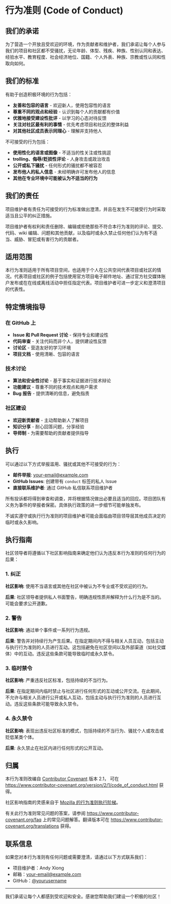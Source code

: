 # 行为准则 (Code of Conduct)

## 我们的承诺

为了营造一个开放且受欢迎的环境，作为贡献者和维护者，我们承诺让每个人参与我们的项目和社区都不受骚扰，无论年龄、体型、残疾、种族、性别认同和表达、经验水平、教育程度、社会经济地位、国籍、个人外表、种族、宗教或性认同和性取向如何。

## 我们的标准

有助于创造积极环境的行为包括：

* **友善和包容的语言** - 欢迎新人，使用包容性的语言
* **尊重不同的观点和经验** - 认识到每个人的贡献都有价值
* **优雅地接受建设性批评** - 以学习的心态对待反馈
* **关注对社区最有利的事情** - 优先考虑项目和社区的整体利益
* **对其他社区成员表示同理心** - 理解并支持他人

不可接受的行为包括：

* **使用性化的语言或图像** - 不适当的性关注或性挑逗
* **trolling、侮辱/贬损性评论** - 人身攻击或政治攻击
* **公开或私下骚扰** - 任何形式的骚扰都不被容忍
* **发布他人的私人信息** - 未经明确许可发布他人的信息
* **其他在专业环境中可能被认为不适当的行为**

## 我们的责任

项目维护者有责任为可接受的行为标准做出澄清，并且在发生不可接受行为时采取适当且公平的纠正措施。

项目维护者有权利和责任删除、编辑或拒绝那些不符合本行为准则的评论、提交、代码、wiki 编辑、问题和其他贡献，以及临时或永久禁止任何他们认为有不适当、威胁、冒犯或有害行为的贡献者。

## 适用范围

本行为准则适用于所有项目空间，也适用于个人在公共空间代表项目或社区的情况。代表项目或社区的例子包括使用官方项目电子邮件地址、通过官方社交媒体账户发布或在在线或离线活动中担任指定代表。项目维护者可进一步定义和澄清项目的代表性。

## 特定情境指导

### 在 GitHub 上

* **Issue 和 Pull Request 讨论** - 保持专业和建设性
* **代码审查** - 关注代码而非个人，提供建设性反馈
* **讨论区** - 营造友好的学习环境
* **项目文档** - 使用清晰、包容的语言

### 技术讨论

* **算法和安全性讨论** - 基于事实和证据进行技术辩论
* **功能建议** - 尊重不同的技术观点和用户需求
* **Bug 报告** - 提供清晰的信息，避免指责

### 社区建设

* **欢迎新贡献者** - 主动帮助新人了解项目
* **知识分享** - 耐心回答问题，分享经验
* **导师制** - 为需要帮助的贡献者提供指导

## 执行

可以通过以下方式举报滥用、骚扰或其他不可接受的行为：

* **邮件举报**: your-email@example.com
* **GitHub Issues**: 创建带有 `conduct` 标签的私人 Issue
* **直接联系维护者**: 通过 GitHub 私信联系项目维护者

所有投诉都将得到审查和调查，并将根据情况做出必要且适当的回应。项目团队有义务为事件的举报者保密。具体执行政策的进一步细节可能单独发布。

不诚实遵守或执行行为准则的项目维护者可能会面临由项目领导层其他成员决定的临时或永久影响。

## 执行指南

社区领导者将遵循以下社区影响指南来确定他们认为违反本行为准则的任何行为的后果：

### 1. 纠正

**社区影响**: 使用不当语言或其他在社区中被认为不专业或不受欢迎的行为。

**后果**: 社区领导者提供私人书面警告，明确违规性质并解释为什么行为是不当的。可能会要求公开道歉。

### 2. 警告

**社区影响**: 通过单个事件或一系列行为违规。

**后果**: 警告并对持续行为产生后果。在指定期间内不得与相关人员互动，包括主动与执行行为准则的人员进行互动。这包括避免在社区空间以及外部渠道（如社交媒体）中的互动。违反这些条款可能导致临时或永久禁令。

### 3. 临时禁令

**社区影响**: 严重违反社区标准，包括持续的不当行为。

**后果**: 在指定期间内临时禁止与社区进行任何形式的互动或公开交流。在此期间，不允许与相关人员进行公开或私人互动，包括主动与执行行为准则的人员进行互动。违反这些条款可能导致永久禁令。

### 4. 永久禁令

**社区影响**: 表现出违反社区标准的模式，包括持续的不当行为、骚扰个人或攻击或贬低某类个体。

**后果**: 永久禁止在社区内进行任何形式的公开互动。

## 归属

本行为准则改编自 [Contributor Covenant](https://www.contributor-covenant.org) 版本 2.1，
可在 https://www.contributor-covenant.org/version/2/1/code_of_conduct.html 获得。

社区影响指南的灵感来自于 [Mozilla 的行为准则执行阶梯](https://github.com/mozilla/diversity)。

有关此行为准则常见问题的答案，请参阅 https://www.contributor-covenant.org/faq 上的常见问题解答。翻译版本可在 https://www.contributor-covenant.org/translations 获得。

## 联系信息

如果您对本行为准则有任何问题或需要澄清，请通过以下方式联系我们：

* 项目维护者：Andy Xiong
* 邮箱：your-email@example.com
* GitHub：[@yourusername](https://github.com/yourusername)

---

我们承诺让每个人都感到受欢迎和安全。感谢您帮助我们建设一个积极的社区！